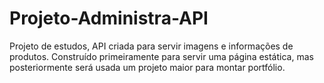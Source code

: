 # Projeto-Administra-API
Projeto de estudos, API criada para servir imagens e informações de produtos.
Construído primeiramente para servir uma página estática, mas posteriormente será usada um projeto maior para montar portfólio.
